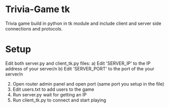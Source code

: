 # Trivia-Game tk
Trivia game build in python in tk module and include client and server side connections and protocols.

# Setup
 Edit both server.py and client_tk.py files:
  a) Edit 'SERVER_IP' to the IP address of your server/n
  b) Edit 'SERVER_PORT' to the port of the your server/n
  
2. Open router admin panel and open port (same port you setup in the file)
3. Edit users.txt to add users to the game
4. Run server.py wait for getting an IP
5. Run client_tk.py to connect and start playing
